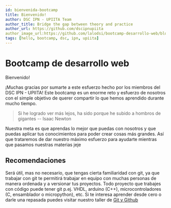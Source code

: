 ```yaml
---
id: bienvenida-bootcamp
title: Bienvenido!
author: DSC IPN - UPIITA Team
author_title: Bridge the gap between theory and practice
author_url: https://github.com/dscipnupiita
author_image_url:https://github.com/lalodsi/bootcamp-desarrollo-web/blob/main/static/img/google_developers_logo.png
tags: [hello, bootcamp, dsc, ipn, upiita]
---
```


# Bootcamp de desarrollo web

Bienvenido!

¡Muchas gracias por sumarte a este esfuerzo hecho por los miembros del DSC IPN - UPIITA! Este bootcamp es un enorme reto y esfuerzo de nosotros con el simple objetivo de querer compartir lo que hemos aprendido durante mucho tiempo.

> Si he logrado ver más lejos, ha sido porque he subido a hombros de gigantes -- Isaac Newton

Nuestra meta es que aprendas lo mejor que puedas con nosotros y que puedas aplicar tus conocimientos para poder crear cosas más grandes. Así que trataremos de dar nuestro máximo esfuerzo para ayudarte mientras que pasamos nuestras materias jeje


## Recomendaciones

Será útil, mas no necesario, que tengas cierta familiaridad con git, ya que trabajar con git te permitirá trabajar en equipo con muchas personas de manera ordenada y a versionar tus proyectos. Todo proyecto que trabajes con código puede tener git p.ej. VHDL, arduino (C++), microcontroladores (C, ensamblador o micropython), etc. Si te interesa aprender desde cero o darle una repasada puedes visitar nuestro taller de [Git y Github](https://fb.watch/5E3sg34iuN/)